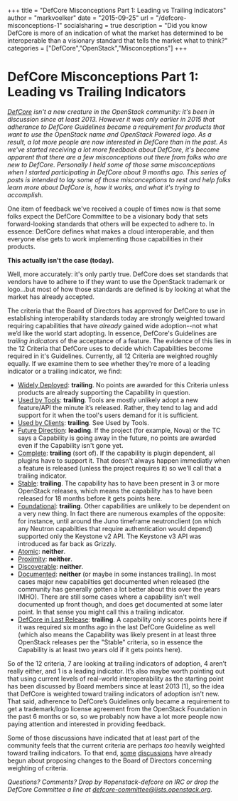 +++
title = "DefCore Misconceptions Part 1: Leading vs Trailing Indicators"
author = "markvoelker"
date = "2015-09-25"
url = "/defcore-misconceptions-1"
socialsharing = true
description = "Did you know DefCore is more of an indication of what the market has determined to be interoperable than a visionary standard that tells the market what to think?"
categories = ["DefCore","OpenStack","Misconceptions"]
+++

DefCore Misconceptions Part 1: Leading vs Trailing Indicators
=============================================================

*[DefCore](https://wiki.openstack.org/wiki/DefCore) isn't a new 
creature in the OpenStack community: it's been in
discussion since at least 2013.  However it was only earlier in 2015
that adherance to DefCore Guidelines became a requirement for products
that want to use the OpenStack name and OpenStack Powered logo.  As a
result, a lot more people are now interested in DefCore than in the
past.  As we've started receiving a lot more feedback about DefCore,
it's become apparent that there are a few misconceptions out there from
folks who are new to DefCore.  Personally I held some of those same
misconceptions when I started participating in DefCore about 9 months
ago.  This series of posts is intended to lay some of those
misconceptions to rest and help folks learn more about DefCore is, how
it works, and what it's trying to accomplish.*

One item of feedback we've received a couple of times now is that some
folks expect the DefCore Committee to be a visionary body that sets
forward-looking standards that others will be expected to adhere to.  In
essence: DefCore defines what makes a cloud interoperable, and then
everyone else gets to work implementing those capabilities in their
products. 

**This actually isn't the case (today).**

Well, more accurately: it's only partly true.  DefCore does set standards
that vendors have to adhere to if they want to use the OpenStack
trademark or logo...but most of how those standards are defined is by
looking at what the market has already accepted.

The criteria that the Board of Directors has approved for DefCore to use
in establishing interoperability standards today are strongly weighted
toward requiring capabilities that have *already* gained wide
adoption--not what we’d like the world start adopting.  In essence,
DefCore's Guidelines are *trailing indicators* of the acceptance of a
feature.  The evidence of this lies in the 12 Criteria that DefCore uses
to decide which Capabilities become required in it's Guidelines.
Currently, all 12 Criteria are weighted roughly equally.  If we examine
them to see whether they're more of a leading indicator or a trailing
indicator, we find:

* [Widely Deployed](http://git.openstack.org/cgit/openstack/defcore/tree/doc/source/process/CoreCriteria.rst#n40): **trailing**.  No points are awarded for this
  Criteria unless products are already supporting the Capability in
  question.
* [Used by Tools](http://git.openstack.org/cgit/openstack/defcore/tree/doc/source/process/CoreCriteria.rst#n44): **trailing**.  Tools are mostly unlikely adopt a new
  feature/API the minute it’s released.  Rather, they tend to lag and
  add support for it when the tool's users demand for it is sufficient.
* [Used by Clients](http://git.openstack.org/cgit/openstack/defcore/tree/doc/source/process/CoreCriteria.rst#n48): **trailing**.  See Used by Tools.
* [Future Direction](http://git.openstack.org/cgit/openstack/defcore/tree/doc/source/process/CoreCriteria.rst#n54): **leading**.  If the project (for example, Nova) or
  the TC says a Capability is going away in the future, no points are
  awarded even if the Capability isn't gone yet.
* [Complete](http://git.openstack.org/cgit/openstack/defcore/tree/doc/source/process/CoreCriteria.rst#n61): **trailing** (sort of).  If the capability is plugin dependent,
  all plugins have to support it.  That doesn't always happen immediatly
  when a feature is released (unless the project requires it) so we'll
  call that a trailing indicator.  
* [Stable](http://git.openstack.org/cgit/openstack/defcore/tree/doc/source/process/CoreCriteria.rst#n58): **trailing**.  The capability has to have been present in 3 or
  more OpenStack releases, which means the capability has to have been
  released for 18 months before it gets points here.
* [Foundational](http://git.openstack.org/cgit/openstack/defcore/tree/doc/source/process/CoreCriteria.rst#n84): **trailing**.  Other capabilities are unlikely to
  be dependent on a very new thing.  In fact there are numerous examples
  of the opposite: for instance, until around the Juno timeframe
  neutronclient (on which any Neutron capabilties that require
  authentication would depend) supported only the Keystone v2 API.  The
  Keystone v3 API was introduced as far back as Grizzly.
* [Atomic](http://git.openstack.org/cgit/openstack/defcore/tree/doc/source/process/CoreCriteria.rst#n87): **neither**.  
* [Proximity](http://git.openstack.org/cgit/openstack/defcore/tree/doc/source/process/CoreCriteria.rst#n90): **neither**.
* [Discoverable](http://git.openstack.org/cgit/openstack/defcore/tree/doc/source/process/CoreCriteria.rst#n70): **neither**.
* [Documented](http://git.openstack.org/cgit/openstack/defcore/tree/doc/source/process/CoreCriteria.rst#n73): **neither** (or maybe in some instances trailing).  In
  most cases major new capabilties get documented when released (the
  community has generally gotten a lot better about this over the years
  IMHO).  There are still some cases where a capability isn't well
  documented up front though, and does get documented at some later
  point.  In that sense you might call this a trailing indicator.  
* [DefCore in Last Release](http://git.openstack.org/cgit/openstack/defcore/tree/doc/source/process/CoreCriteria.rst#n77): **trailing**.  A capability only scores
  points here if it was required six months ago in the last DefCore
  Guideline as well (which also means the Capability was likely present in at
  least three OpenStack releases per the "Stable" criteria, so in
  essence the Capability is at least two years old if it gets points
  here).

So of the 12 criteria, 7 are looking at trailing indicators of adoption,
4 aren’t really either, and 1 is a leading indicator.  It’s
also maybe worth pointing out that using current levels of real-world
interoperability as the starting point has been discussed by Board
members since at least 2013 [1], so the idea that DefCore is weighted
toward trailing indicators of adoption isn't new.  That said, adherence
to DefCore’s Guidelines only became a requirement to get a trademark/logo
license agreement from the OpenStack Foundation in the past 6 months or so,
so we probably now have a lot more people now paying attention and
interested in providing feedback.  

Some of those discussions have indicated that at least part of the
community feels that the current criteria are perhaps *too* heavily
weighted toward trailing indicators.  To that end, 
[some](https://review.openstack.org/226978)
[discussions](https://review.openstack.org/226980) have already begun
about proposing changes to the Board of Directors concerning weighting of
criteria.

*Questions?  Comments?  Drop by #openstack-defcore on IRC or drop the
DefCore Committee a line at
[defcore-committee@lists.openstack.org](mailto:defcore-committee@lists.openstack.org).*
